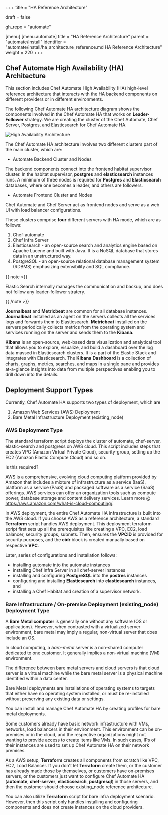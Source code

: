 +++
title = "HA Reference Architecture"

draft = false

gh_repo = "automate"

[menu]
  [menu.automate]
    title = "HA Reference Architecture"
    parent = "automate/install"
    identifier = "automate/install/ha_architecture_reference.md HA Reference Architecture"
    weight = 220
+++

## Chef Automate High Availability (HA) Architecture

This section includes Chef Automate High Availability (HA) high-level reference architecture that interacts with the HA backend components on different providers or in different environments.

The following Chef Automate HA architecture diagram shows the components involved in the Chef Automate HA that works on **Leader-Follower** strategy. We are creating the cluster of the Chef Automate, Chef Server, Postgres, and Elasticsearch for Chef Automate HA.

![High Availability Architecture](/images/automate/ha_architecture.png)

The Chef Automate HA architecture involves two different clusters part of the main cluster, which are:

- Automate Backend Cluster and Nodes

The backend components connect into the frontend habitat supervisor cluster. In the habitat supervisor, **postgres** and **elasticsearch** instances runs. A minimum of three nodes is required for **Postgres** and **Elasticsearch** databases, where one becomes a leader, and others are followers.

- Automate Frontend Cluster and Nodes

Chef Automate and Chef Server act as frontend nodes and serve as a web UI with load balancer configurations.

These clusters comprise **four** different servers with HA mode, which are as follows:

1. Chef-automate
2. Chef Infra Server
3. Elasticsearch - an open-source search and analytics engine based on Apache Lucene and built with Java. It is a NoSQL database that stores data in an unstructured way.
4. PostgreSQL - an open-source relational database management system (RDBMS) emphasizing extensibility and SQL compliance.

{{ note >}}

Elastic Search internally manages the communication and backup, and  does not follow any leader-follower stratery.

{{ /note >}}

**Journalbeat** and **Metricbeat** are common for all database instances. **Journalbeat** installed as an agent on the servers collects all the services logs and forwards them to Elasticsearch. **Metricbeat** installed on the servers periodically collects metrics from the operating system and services running on the server and sends them to the **Kibana**.

**Kibana** is an open-source, web-based data visualization and analytical tool that allows you to explore, visualize, and build a dashboard over the log data massed in Elasticsearch clusters. It is a part of the Elastic Stack and integrates with Elasticsearch. The **Kibana** **Dashboard** is a collection of charts, graphs, metrics, searches, and maps in a single pane and provides at-a-glance insights into data from multiple perspectives enabling you to drill down into the details.

## Deployment Support Types

Currently, Chef Automate HA supports two types of deployment, which are

1. Amazon Web Services (AWS) Deployment
2. Bare Metal Infrastructure Deployment (existing_node)

### AWS Deployment Type

The standard terraform script deploys the cluster of automate, chef-server, elastic-search and postgress on AWS cloud. This script includes steps that creates VPC (Amazon Virtual Private Cloud), security-group, setting up the EC2 (Amazon Elastic Compute Cloud) and so on.

Is this required?

AWS is a comprehensive, evolving cloud computing platform provided by Amazon that includes a mixture of infrastructure as a service (IaaS), platform as a service (PaaS) and packaged software as a service (SaaS) offerings. AWS services can offer an organization tools such as compute power, database storage and content delivery services. Learn more @ <https://aws.amazon.com/what-is-cloud-computing/>.

In AWS deployment, the entire Chef Automate HA infrastructure is built into the AWS cloud. If you choose AWS as a reference architecture, a standard **Terraform** script handles AWS deployment. This deployment terraform script first sets up all the prerequisites like creating a VPC, EC2, load balancer, security groups, subnets. Then, ensures the **VPCID** is provided for security purposes, and the **cidr** block is created manually based on respective **VPC**.

Later, series of configurations and installation follows:

- installing automate into the automate instances
- installing Chef Infra Server in all chef-server instances
- installing and configuring **PostgreSQL** into the **postres** instances
- configuring and installing **Elasticsearch** into **elasticsearch** instances, and
- installing a Chef Habitat and creation of a supervisor network.

### Bare Infrastructure / On-premise Deployment (existing_node) Deployment Type

 A **Bare Metal computer** is generally one without any software (OS or applications). However, when contrasted with a virtualized server environment, bare metal may imply a regular, non-virtual server that does include an OS.

In cloud computing, a *bare-metal* server is a non-shared computer dedicated to one customer. It generally implies a non-virtual machine (VM) environment.

The difference between bare metal servers and cloud servers is that cloud server is a virtual machine while the bare metal server is a physical machine identified within a data center.

Bare Metal deployments are installations of operating systems to targets that either have no operating system installed, or must be re-installed without preserving any existing data or settings.

You can install and manage Chef Automate HA by creating profiles for bare metal deployments.

Some customers already have basic network infrastructure with VMs, networks, load balancers in their environment. This environment can be on-premises or in the cloud, and the respective organizations might not wanting to provide access to create items like VMs. In such cases, IPs of their instances are used to set up Chef Automate HA on their network premises.

As a AWS setup, **Terraform** creates all components from scratch like VPC, EC2, Load Balancer. If you don't let **Terraform** create them, or the customer has already made those by themselves, or customers have on-premises servers, or the customers just want to configure Chef Automate HA (**automate**, **chef-server**, **elasticsearch**, **postgresql**) in those servers, and then the customer should choose existing_node reference architecture.

You can also utilize **Terraform** script for bare infra deployment scenario. However, then this script only handles installing and configuring components and does not create instances on the cloud providers.
